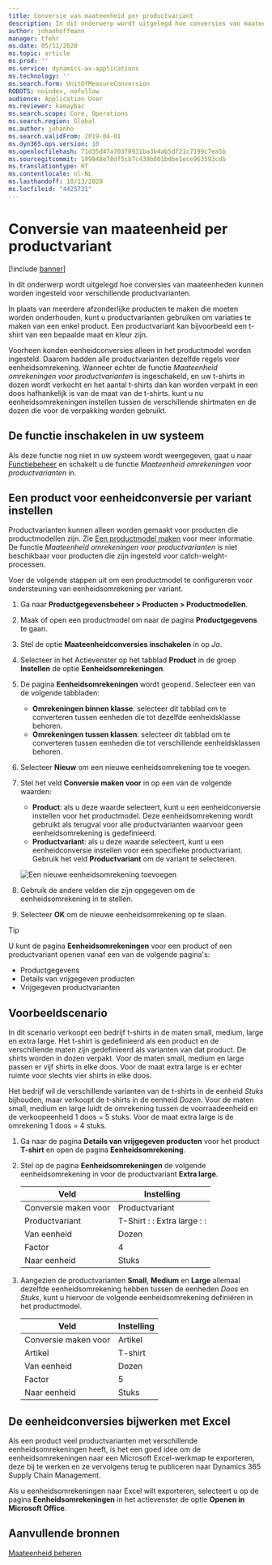 ```yaml
---
title: Conversie van maateenheid per productvariant
description: In dit onderwerp wordt uitgelegd hoe conversies van maateenheden kunnen worden ingesteld voor productvarianten. Het bevat een voorbeeld van de instellingen.
author: johanhoffmann
manager: tfehr
ms.date: 05/11/2020
ms.topic: article
ms.prod: ''
ms.service: dynamics-ax-applications
ms.technology: ''
ms.search.form: UnitOfMeasureConversion
ROBOTS: noindex, nofollow
audience: Application User
ms.reviewer: kamaybac
ms.search.scope: Core, Operations
ms.search.region: Global
ms.author: johanho
ms.search.validFrom: 2019-04-01
ms.dyn365.ops.version: 10
ms.openlocfilehash: 71d35d47a703f0931ba3b4ab5df21c7199c7ea5b
ms.sourcegitcommit: 199848e78df5cb7c439b001bdbe1ece963593cdb
ms.translationtype: HT
ms.contentlocale: nl-NL
ms.lasthandoff: 10/13/2020
ms.locfileid: "4425731"
---
```

# <a name="unit-of-measure-conversion-per-product-variant"></a>Conversie van maateenheid per productvariant

[!include [banner](../includes/banner.md)]

In dit onderwerp wordt uitgelegd hoe conversies van maateenheden kunnen worden ingesteld voor verschillende productvarianten.

In plaats van meerdere afzonderlijke producten te maken die moeten worden onderhouden, kunt u productvarianten gebruiken om variaties te maken van een enkel product. Een productvariant kan bijvoorbeeld een t-shirt van een bepaalde maat en kleur zijn.

Voorheen konden eenheidconversies alleen in het productmodel worden ingesteld. Daarom hadden alle productvarianten dezelfde regels voor eenheidsomrekening. Wanneer echter de functie *Maateenheid omrekeningen voor productvarianten* is ingeschakeld, en uw t-shirts in dozen wordt verkocht en het aantal t-shirts dan kan worden verpakt in een doos hafhankelijk is van de maat van de t-shirts. kunt u nu eenheidsomrekeningen instellen tussen de verschillende shirtmaten en de dozen die voor de verpakking worden gebruikt.

## <a name="turn-on-the-feature-in-your-system"></a>De functie inschakelen in uw systeem

Als deze functie nog niet in uw systeem wordt weergegeven, gaat u naar [Functiebeheer](../../fin-ops-core/fin-ops/get-started/feature-management/feature-management-overview.md) en schakelt u de functie *Maateenheid omrekeningen voor productvarianten* in.

## <a name="set-up-a-product-for-unit-conversion-per-variant"></a>Een product voor eenheidconversie per variant instellen

Productvarianten kunnen alleen worden gemaakt voor producten die productmodellen zijn. Zie [Een productmodel maken](tasks/create-product-master.md) voor meer informatie. De functie *Maateenheid omrekeningen voor productvarianten* is niet beschikbaar voor producten die zijn ingesteld voor catch-weight-processen.

Voer de volgende stappen uit om een productmodel te configureren voor ondersteuning van eenheidsomrekening per variant.

1. Ga naar **Productgegevensbeheer \> Producten \> Productmodellen**.
1. Maak of open een productmodel om naar de pagina **Productgegevens** te gaan.
1. Stel de optie **Maateenheidconversies inschakelen** in op *Ja*.
1. Selecteer in het Actievenster op het tabblad **Product** in de groep **Instellen** de optie **Eenheidsomrekeningen**.
1. De pagina **Eenheidsomrekeningen** wordt geopend. Selecteer een van de volgende tabbladen:

    - **Omrekeningen binnen klasse**: selecteer dit tabblad om te converteren tussen eenheden die tot dezelfde eenheidsklasse behoren.
    - **Omrekeningen tussen klassen**: selecteer dit tabblad om te converteren tussen eenheden die tot verschillende eenheidsklassen behoren.

1. Selecteer **Nieuw** om een nieuwe eenheidsomrekening toe te voegen.
1. Stel het veld **Conversie maken voor** in op een van de volgende waarden:

    - **Product**: als u deze waarde selecteert, kunt u een eenheidconversie instellen voor het productmodel. Deze eenheidsomrekening wordt gebruikt als terugval voor alle productvarianten waarvoor geen eenheidsomrekening is gedefinieerd.
    - **Productvariant**: als u deze waarde selecteert, kunt u een eenheidconversie instellen voor een specifieke productvariant. Gebruik het veld **Productvariant** om de variant te selecteren.

    ![![Een nieuwe eenheidsomrekening toevoegen](media/uom-new-conversion.png "Een nieuwe eenheidsomrekening toevoegen")](media/uom-new-conversion.png "Adding a new unit conversion")

1. Gebruik de andere velden die zijn opgegeven om de eenheidsomrekening in te stellen.
1. Selecteer **OK** om de nieuwe eenheidsomrekening op te slaan.

> [!TIP]
> U kunt de pagina **Eenheidsomrekeningen** voor een product of een productvariant openen vanaf een van de volgende pagina's:
> 
> - Productgegevens
> - Details van vrijgegeven producten
> - Vrijgegeven productvarianten

## <a name="example-scenario"></a>Voorbeeldscenario

In dit scenario verkoopt een bedrijf t-shirts in de maten small, medium, large en extra large. Het t-shirt is gedefinieerd als een product en de verschillende maten zijn gedefinieerd als varianten van dat product. De shirts worden in dozen verpakt. Voor de maten small, medium en large passen er vijf shirts in elke doos. Voor de maat extra large is er echter ruimte voor slechts vier shirts in elke doos.

Het bedrijf wil de verschillende varianten van de t-shirts in de eenheid *Stuks* bijhouden, maar verkoopt de t-shirts in de eenheid *Dozen*. Voor de maten small, medium en large luidt de omrekening tussen de voorraadeenheid en de verkoopeenheid 1 doos = 5 stuks. Voor de maat extra large is de omrekening 1 doos = 4 stuks.

1. Ga naar de pagina **Details van vrijgegeven producten** voor het product **T-shirt** en open de pagina **Eenheidsomrekening**.
1. Stel op de pagina **Eenheidsomrekeningen** de volgende eenheidsomrekening in voor de productvariant **Extra large**.

    | Veld                 | Instelling                 |
    |-----------------------|-------------------------|
    | Conversie maken voor | Productvariant         |
    | Productvariant       | T-Shirt : : Extra large : : |
    | Van eenheid             | Dozen                   |
    | Factor                | 4                       |
    | Naar eenheid               | Stuks                  |

1. Aangezien de productvarianten **Small**, **Medium** en **Large** allemaal dezelfde eenheidsomrekening hebben tussen de eenheden *Doos* en *Stuks*, kunt u hiervoor de volgende eenheidsomrekening definiëren in het productmodel.

    | Veld                 | Instelling |
    |-----------------------|---------|
    | Conversie maken voor | Artikel |
    | Artikel               | T-shirt |
    | Van eenheid             | Dozen   |
    | Factor                | 5       |
    | Naar eenheid               | Stuks  |

## <a name="using-excel-to-update-the-unit-conversions"></a>De eenheidconversies bijwerken met Excel

Als een product veel productvarianten met verschillende eenheidsomrekeningen heeft, is het een goed idee om de eenheidsomrekeningen naar een Microsoft Excel-werkmap te exporteren, deze bij te werken en ze vervolgens terug te publiceren naar Dynamics 365 Supply Chain Management.

Als u eenheidsomrekeningen naar Excel wilt exporteren, selecteert u op de pagina **Eenheidsomrekeningen** in het actievenster de optie **Openen in Microsoft Office**.

## <a name="additional-resources"></a>Aanvullende bronnen

[Maateenheid beheren](tasks/manage-unit-measure.md)
